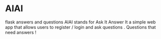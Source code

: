 # AIAI
flask answers and questions
AIAI stands for Ask It Answer It 
a simple web app that allows users to register / login
and ask questions . Questions that need answers ! 
